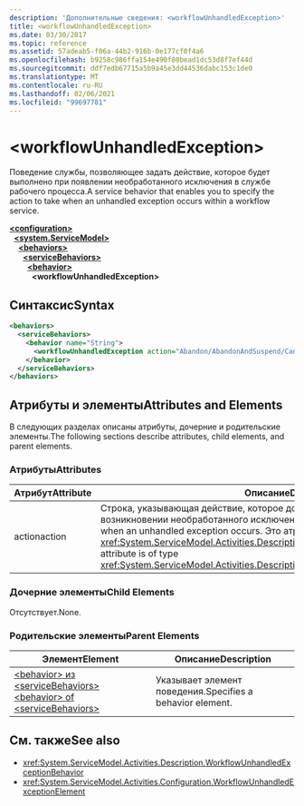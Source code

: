 ```yaml
---
description: 'Дополнительные сведения: <workflowUnhandledException>'
title: <workflowUnhandledException>
ms.date: 03/30/2017
ms.topic: reference
ms.assetid: 57adeab5-f06a-44b2-916b-0e177cf0f4a6
ms.openlocfilehash: b9258c986ffa154e490f80bead1dc53d8f7ef44d
ms.sourcegitcommit: ddf7edb67715a5b9a45e3dd44536dabc153c1de0
ms.translationtype: MT
ms.contentlocale: ru-RU
ms.lasthandoff: 02/06/2021
ms.locfileid: "99697781"
---
```

# \<workflowUnhandledException>

<span data-ttu-id="41f00-102">Поведение службы, позволяющее задать действие, которое будет выполнено при появлении необработанного исключения в службе рабочего процесса.</span><span class="sxs-lookup"><span data-stu-id="41f00-102">A service behavior that enables you to specify the action to take when an unhandled exception occurs within a workflow service.</span></span>  
  
[**\<configuration>**](../configuration-element.md)\
&nbsp;&nbsp;[**\<system.ServiceModel>**](system-servicemodel-of-workflow.md)\
&nbsp;&nbsp;&nbsp;&nbsp;[**\<behaviors>**](behaviors-of-workflow.md)\
&nbsp;&nbsp;&nbsp;&nbsp;&nbsp;&nbsp;[**\<serviceBehaviors>**](servicebehaviors-of-workflow.md)\
&nbsp;&nbsp;&nbsp;&nbsp;&nbsp;&nbsp;&nbsp;&nbsp;[**\<behavior>**](behavior-of-servicebehaviors-of-workflow.md)\
&nbsp;&nbsp;&nbsp;&nbsp;&nbsp;&nbsp;&nbsp;&nbsp;&nbsp;&nbsp;**\<workflowUnhandledException>**  
  
## <a name="syntax"></a><span data-ttu-id="41f00-103">Синтаксис</span><span class="sxs-lookup"><span data-stu-id="41f00-103">Syntax</span></span>  
  
```xml  
<behaviors>
  <serviceBehaviors>
    <behavior name="String">
      <workflowUnhandledException action="Abandon/AbandonAndSuspend/Cancel/Terminate" />
    </behavior>
  </serviceBehaviors>
</behaviors>  
```  
  
## <a name="attributes-and-elements"></a><span data-ttu-id="41f00-104">Атрибуты и элементы</span><span class="sxs-lookup"><span data-stu-id="41f00-104">Attributes and Elements</span></span>  

 <span data-ttu-id="41f00-105">В следующих разделах описаны атрибуты, дочерние и родительские элементы.</span><span class="sxs-lookup"><span data-stu-id="41f00-105">The following sections describe attributes, child elements, and parent elements.</span></span>  
  
### <a name="attributes"></a><span data-ttu-id="41f00-106">Атрибуты</span><span class="sxs-lookup"><span data-stu-id="41f00-106">Attributes</span></span>  
  
|<span data-ttu-id="41f00-107">Атрибут</span><span class="sxs-lookup"><span data-stu-id="41f00-107">Attribute</span></span>|<span data-ttu-id="41f00-108">Описание</span><span class="sxs-lookup"><span data-stu-id="41f00-108">Description</span></span>|  
|---------------|-----------------|  
|<span data-ttu-id="41f00-109">action</span><span class="sxs-lookup"><span data-stu-id="41f00-109">action</span></span>|<span data-ttu-id="41f00-110">Строка, указывающая действие, которое должно быть предпринято при возникновении необработанного исключения.</span><span class="sxs-lookup"><span data-stu-id="41f00-110">A string that specifies the action to take when an unhandled exception occurs.</span></span> <span data-ttu-id="41f00-111">Это атрибут типа <xref:System.ServiceModel.Activities.Description.WorkflowUnhandledExceptionAction>.</span><span class="sxs-lookup"><span data-stu-id="41f00-111">This attribute is of type <xref:System.ServiceModel.Activities.Description.WorkflowUnhandledExceptionAction></span></span>|  
  
### <a name="child-elements"></a><span data-ttu-id="41f00-112">Дочерние элементы</span><span class="sxs-lookup"><span data-stu-id="41f00-112">Child Elements</span></span>  

 <span data-ttu-id="41f00-113">Отсутствует.</span><span class="sxs-lookup"><span data-stu-id="41f00-113">None.</span></span>  
  
### <a name="parent-elements"></a><span data-ttu-id="41f00-114">Родительские элементы</span><span class="sxs-lookup"><span data-stu-id="41f00-114">Parent Elements</span></span>  
  
|<span data-ttu-id="41f00-115">Элемент</span><span class="sxs-lookup"><span data-stu-id="41f00-115">Element</span></span>|<span data-ttu-id="41f00-116">Описание</span><span class="sxs-lookup"><span data-stu-id="41f00-116">Description</span></span>|  
|-------------|-----------------|  
|[<span data-ttu-id="41f00-117">\<behavior> из \<serviceBehaviors></span><span class="sxs-lookup"><span data-stu-id="41f00-117">\<behavior> of \<serviceBehaviors></span></span>](behavior-of-servicebehaviors-of-workflow.md)|<span data-ttu-id="41f00-118">Указывает элемент поведения.</span><span class="sxs-lookup"><span data-stu-id="41f00-118">Specifies a behavior element.</span></span>|  
  
## <a name="see-also"></a><span data-ttu-id="41f00-119">См. также</span><span class="sxs-lookup"><span data-stu-id="41f00-119">See also</span></span>

- <xref:System.ServiceModel.Activities.Description.WorkflowUnhandledExceptionBehavior>
- <xref:System.ServiceModel.Activities.Configuration.WorkflowUnhandledExceptionElement>
